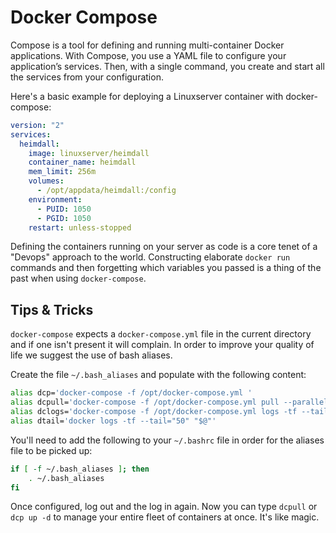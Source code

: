 # Docker Compose

Compose is a tool for defining and running multi-container Docker applications. With Compose, you use a YAML file to configure your application’s services. Then, with a single command, you create and start all the services from your configuration.

Here's a basic example for deploying a Linuxserver container with docker-compose:

```yaml
version: "2"
services:
  heimdall:
    image: linuxserver/heimdall
    container_name: heimdall
    mem_limit: 256m
    volumes:
      - /opt/appdata/heimdall:/config
    environment:
      - PUID: 1050
      - PGID: 1050
    restart: unless-stopped
```

Defining the containers running on your server as code is a core tenet of a "Devops" approach to the world. Constructing elaborate `docker run` commands and then forgetting which variables you passed is a thing of the past when using `docker-compose`.

## Tips & Tricks

`docker-compose` expects a `docker-compose.yml` file in the current directory and if one isn't present it will complain. In order to improve your quality of life we suggest the use of bash aliases.

Create the file `~/.bash_aliases` and populate with the following content:

```bash
alias dcp='docker-compose -f /opt/docker-compose.yml '
alias dcpull='docker-compose -f /opt/docker-compose.yml pull --parallel'
alias dclogs='docker-compose -f /opt/docker-compose.yml logs -tf --tail="50" '
alias dtail='docker logs -tf --tail="50" "$@"'
```

You'll need to add the following to your `~/.bashrc` file in order for the aliases file to be picked up:

```bash
if [ -f ~/.bash_aliases ]; then
    . ~/.bash_aliases
fi
```

Once configured, log out and the log in again. Now you can type `dcpull` or `dcp up -d` to manage your entire fleet of containers at once. It's like magic. 

